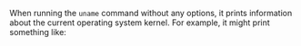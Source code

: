 When running the `uname` command without any options, it prints information about the current operating system kernel. For example, it might print something like:

